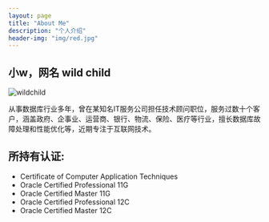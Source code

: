 ```yaml
---
layout: page
title: "About Me"
description: "个人介绍" 
header-img: "img/red.jpg"
---
```


## 小w，网名 wild child

![wildchild](https://wx2.sinaimg.cn/mw1024/891ecf4fly1fr361nvrcnj207w07sad7.jpg)


从事数据库行业多年，曾在某知名IT服务公司担任技术顾问职位，服务过数十个客户，涵盖政府、企事业、运营商、银行、物流、保险、医疗等行业，擅长数据库故障处理和性能优化等，近期专注于互联网技术。

## 所持有认证:
- Certificate of Computer Application Techniques 
- Oracle Certified Professional 11G
- Oracle Certified Master 11G
- Oracle Certified Professional 12C
- Oracle Certified Master 12C




